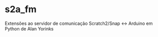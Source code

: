 s2a_fm
======

Extensões ao servidor de comunicação Scratch2/Snap &lt;-> Arduino em Python de Alan Yorinks
